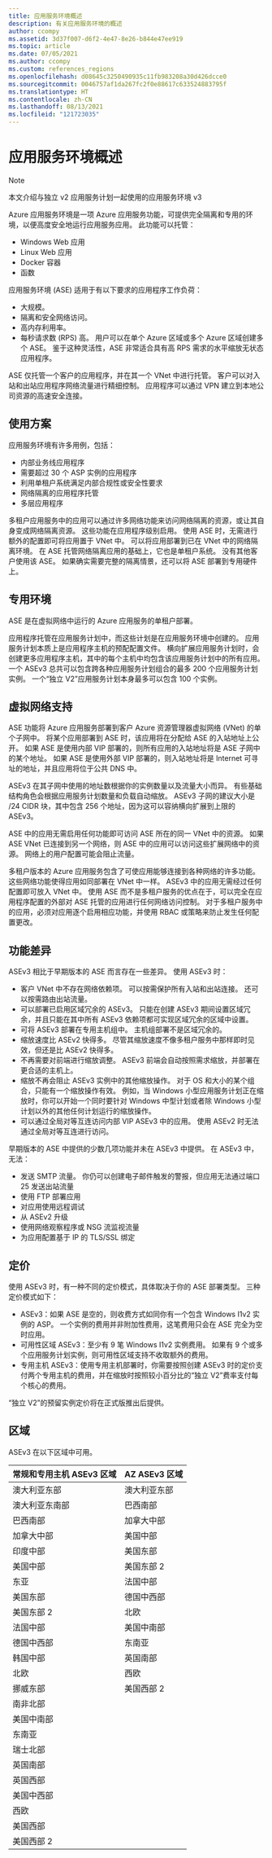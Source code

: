 ```yaml
---
title: 应用服务环境概述
description: 有关应用服务环境的概述
author: ccompy
ms.assetid: 3d37f007-d6f2-4e47-8e26-b844e47ee919
ms.topic: article
ms.date: 07/05/2021
ms.author: ccompy
ms.custom: references_regions
ms.openlocfilehash: d08645c3250490935c11fb983208a30d426dcce0
ms.sourcegitcommit: 0046757af1da267fc2f0e88617c633524883795f
ms.translationtype: HT
ms.contentlocale: zh-CN
ms.lasthandoff: 08/13/2021
ms.locfileid: "121723035"
---
```

# <a name="app-service-environment-overview"></a>应用服务环境概述 
> [!NOTE]
> 本文介绍与独立 v2 应用服务计划一起使用的应用服务环境 v3
> 

Azure 应用服务环境是一项 Azure 应用服务功能，可提供完全隔离和专用的环境，以便高度安全地运行应用服务应用。 此功能可以托管：

- Windows Web 应用
- Linux Web 应用
- Docker 容器
- 函数

应用服务环境 (ASE) 适用于有以下要求的应用程序工作负荷：

- 大规模。
- 隔离和安全网络访问。
- 高内存利用率。
- 每秒请求数 (RPS) 高。 用户可以在单个 Azure 区域或多个 Azure 区域创建多个 ASE。 鉴于这种灵活性，ASE 非常适合具有高 RPS 需求的水平缩放无状态应用程序。

ASE 仅托管一个客户的应用程序，并在其一个 VNet 中进行托管。 客户可以对入站和出站应用程序网络流量进行精细控制。 应用程序可以通过 VPN 建立到本地公司资源的高速安全连接。

## <a name="usage-scenarios"></a>使用方案

应用服务环境有许多用例，包括：

- 内部业务线应用程序
- 需要超过 30 个 ASP 实例的应用程序
- 利用单租户系统满足内部合规性或安全性要求
- 网络隔离的应用程序托管
- 多层应用程序

多租户应用服务中的应用可以通过许多网络功能来访问网络隔离的资源，或让其自身变成网络隔离资源。 这些功能在应用程序级别启用。  使用 ASE 时，无需进行额外的配置即可将应用置于 VNet 中。 可以将应用部署到已在 VNet 中的网络隔离环境。 在 ASE 托管网络隔离应用的基础上，它也是单租户系统。 没有其他客户使用该 ASE。 如果确实需要完整的隔离情景，还可以将 ASE 部署到专用硬件上。 

## <a name="dedicated-environment"></a>专用环境

ASE 是在虚拟网络中运行的 Azure 应用服务的单租户部署。 

应用程序托管在应用服务计划中，而这些计划是在应用服务环境中创建的。 应用服务计划本质上是应用程序主机的预配配置文件。 横向扩展应用服务计划时，会创建更多应用程序主机，其中的每个主机中均包含该应用服务计划中的所有应用。 一个 ASEv3 总共可以包含跨各种应用服务计划组合的最多 200 个应用服务计划实例。 一个“独立 V2”应用服务计划本身最多可以包含 100 个实例。 

## <a name="virtual-network-support"></a>虚拟网络支持

ASE 功能将 Azure 应用服务部署到客户 Azure 资源管理器虚拟网络 (VNet) 的单个子网中。 将某个应用部署到 ASE 时，该应用将在分配给 ASE 的入站地址上公开。 如果 ASE 是使用内部 VIP 部署的，则所有应用的入站地址将是 ASE 子网中的某个地址。 如果 ASE 是使用外部 VIP 部署的，则入站地址将是 Internet 可寻址的地址，并且应用将位于公共 DNS 中。 

ASEv3 在其子网中使用的地址数根据你的实例数量以及流量大小而异。 有些基础结构角色会根据应用服务计划数量和负载自动缩放。 ASEv3 子网的建议大小是 /24 CIDR 块，其中包含 256 个地址，因为这可以容纳横向扩展到上限的 ASEv3。

ASE 中的应用无需启用任何功能即可访问 ASE 所在的同一 VNet 中的资源。 如果 ASE VNet 已连接到另一个网络，则 ASE 中的应用可以访问这些扩展网络中的资源。 网络上的用户配置可能会阻止流量。 

多租户版本的 Azure 应用服务包含了可使应用能够连接到各种网络的许多功能。 这些网络功能使得应用如同部署在 VNet 中一样。 ASEv3 中的应用无需经过任何配置即可放入 VNet 中。 使用 ASE 而不是多租户服务的优点在于，可以完全在应用程序配置的外部对 ASE 托管的应用进行任何网络访问控制。 对于多租户服务中的应用，必须对应用逐个启用相应功能，并使用 RBAC 或策略来防止发生任何配置更改。 

## <a name="feature-differences"></a>功能差异

ASEv3 相比于早期版本的 ASE 而言存在一些差异。 使用 ASEv3 时：

- 客户 VNet 中不存在网络依赖项。 可以按需保护所有入站和出站连接。 还可以按需路由出站流量。 
- 可以部署已启用区域冗余的 ASEv3。 只能在创建 ASEv3 期间设置区域冗余，并且只能在其中所有 ASEv3 依赖项都可实现区域冗余的区域中设置。 
- 可将 ASEv3 部署在专用主机组中。 主机组部署不是区域冗余的。 
- 缩放速度比 ASEv2 快得多。 尽管其缩放速度不像多租户服务中那样即时见效，但还是比 ASEv2 快得多。
- 不再需要对前端进行缩放调整。 ASEv3 前端会自动按照需求缩放，并部署在更合适的主机上。 
- 缩放不再会阻止 ASEv3 实例中的其他缩放操作。 对于 OS 和大小的某个组合，只能有一个缩放操作有效。 例如，当 Windows 小型应用服务计划正在缩放时，你可以开始一个同时要针对 Windows 中型计划或者除 Windows 小型计划以外的其他任何计划运行的缩放操作。 
- 可以通过全局对等互连访问内部 VIP ASEv3 中的应用。 使用 ASEv2 时无法通过全局对等互连进行访问。 

早期版本的 ASE 中提供的少数几项功能并未在 ASEv3 中提供。 在 ASEv3 中，无法：

- 发送 SMTP 流量。 你仍可以创建电子邮件触发的警报，但应用无法通过端口 25 发送出站流量
- 使用 FTP 部署应用
- 对应用使用远程调试
- 从 ASEv2 升级
- 使用网络观察程序或 NSG 流监视流量
- 为应用配置基于 IP 的 TLS/SSL 绑定

## <a name="pricing"></a>定价 

使用 ASEv3 时，有一种不同的定价模式，具体取决于你的 ASE 部署类型。 三种定价模式如下： 

- ASEv3：如果 ASE 是空的，则收费方式如同你有一个包含 Windows I1v2 实例的 ASP。 一个实例的费用并非附加性费用，这笔费用只会在 ASE 完全为空时应用。
- 可用性区域 ASEv3：至少有 9 笔 Windows I1v2 实例费用。 如果有 9 个或多个应用服务计划实例，则可用性区域支持不收取额外的费用。 
- 专用主机 ASEv3：使用专用主机部署时，你需要按照创建 ASEv3 时的定价支付两个专用主机的费用，并在缩放时按照较小百分比的“独立 V2”费率支付每个核心的费用。

“独立 V2”的预留实例定价将在正式版推出后提供。  

## <a name="regions"></a>区域

ASEv3 在以下区域中可用。

|常规和专用主机 ASEv3 区域|   AZ ASEv3 区域|
|---------------------------------------|------------------|
|澳大利亚东部|    澳大利亚东部|
|澳大利亚东南部|巴西南部|
|巴西南部   |加拿大中部|
|加拿大中部|美国中部|
|印度中部  |美国东部|
|美国中部 |美国东部 2|
|东亚  | 法国中部|
|美国东部    | 德国中西部|
|美国东部 2| 北欧|
|法国中部 | 美国中南部|
|德国中西部   |   东南亚|
|韩国中部  | 英国南部|
|北欧   | 西欧|
|挪威东部    | 美国西部 2 |
|南非北部| |  
|美国中南部   | |
|东南亚| |
|瑞士北部  | | 
|英国南部| |    
|英国西部| |
|美国中西部    | | 
|西欧    | |
|美国西部    | | 
|美国西部 2| |
